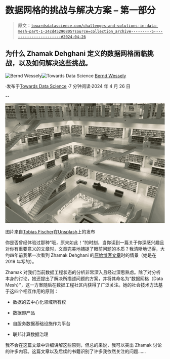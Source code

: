 # 数据网格的挑战与解决方案 – 第一部分

> 原文：[`towardsdatascience.com/challenges-and-solutions-in-data-mesh-part-1-24cd45290805?source=collection_archive---------5-----------------------#2024-04-26`](https://towardsdatascience.com/challenges-and-solutions-in-data-mesh-part-1-24cd45290805?source=collection_archive---------5-----------------------#2024-04-26)

## 为什么 Zhamak Dehghani 定义的数据网格面临挑战，以及如何解决这些挑战。

[](https://medium.com/@bernd.wessely?source=post_page---byline--24cd45290805--------------------------------)![Bernd Wessely](https://medium.com/@bernd.wessely?source=post_page---byline--24cd45290805--------------------------------)[](https://towardsdatascience.com/?source=post_page---byline--24cd45290805--------------------------------)![Towards Data Science](https://towardsdatascience.com/?source=post_page---byline--24cd45290805--------------------------------) [Bernd Wessely](https://medium.com/@bernd.wessely?source=post_page---byline--24cd45290805--------------------------------)

·发布于[Towards Data Science](https://towardsdatascience.com/?source=post_page---byline--24cd45290805--------------------------------) ·7 分钟阅读·2024 年 4 月 26 日

--

![](img/3193e22509911913897a11339a9a722b.png)

图片来自[Tobias Fischer](https://unsplash.com/@tofi?utm_source=medium&utm_medium=referral)在[Unsplash](https://unsplash.com/?utm_source=medium&utm_medium=referral)上的发布

你是否曾经体验过那种“哦，原来如此！”的时刻，当你读到一篇关于你深感兴趣且对你有重要意义的文章时，文章完美地捕捉了眼前问题的本质？我清晰地记得，大约四年前我第一次看到 Zhamak Dehghani 的[原始博客文章](https://martinfowler.com/articles/data-monolith-to-mesh.html)时的情景（她是在 2019 年写的）。

Zhamak 对我们当前数据工程状态的分析非常深入且经过深思熟虑。除了对分析本身的讨论，她还提出了解决所描述问题的方案，并将其命名为“数据网格（Data Mesh）”，这一方案随后在数据工程社区内获得了广泛关注。她的社会技术方法基于这四个相互作用的原则：

+   数据的去中心化领域所有权

+   数据即产品

+   自服务数据基础设施作为平台

+   联邦计算数据治理

我不会在这篇文章中详细讲解这些原则，但总的来说，我可以突出 Zhamak 讨论的许多内容。这篇文章以及后续的书籍识别了许多我依然关注的问题……
